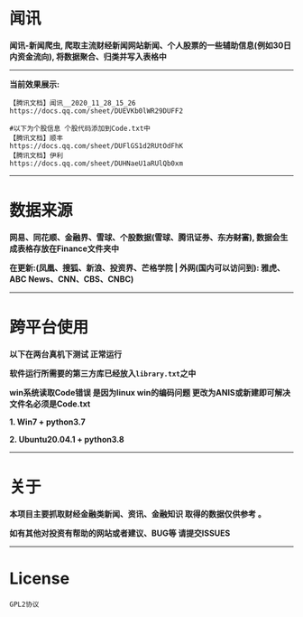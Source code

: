 # 闻讯

**闻讯-新闻爬虫, 爬取主流财经新闻网站新闻、个人股票的一些辅助信息(例如30日内资金流向), 将数据聚合、归类并写入表格中**

---

**当前效果展示:**

```
【腾讯文档】闻讯__2020_11_28_15_26
https://docs.qq.com/sheet/DUEVKb0lWR29DUFF2

#以下为个股信息 个股代码添加到Code.txt中
【腾讯文档】顺丰
https://docs.qq.com/sheet/DUFlGS1d2RUtOdFhK
【腾讯文档】伊利
https://docs.qq.com/sheet/DUHNaeU1aRUlQb0xm
```

---

# 数据来源

**网易、同花顺、金融界、雪球、个股数据(雪球、腾讯证券、~~东方财富~~), 数据会生成表格存放在Finance文件夹中**

**在更新:(凤凰、搜狐、新浪、投资界、芒格学院 | 外网(国内可以访问到): 雅虎、ABC News、CNN、CBS、CNBC)**

---

# 跨平台使用 

**以下在两台真机下测试 正常运行**

**软件运行所需要的第三方库已经放入``library.txt``之中**

**win系统读取Code错误 是因为linux win的编码问题 更改为ANIS或新建即可解决 文件名必须是Code.txt**

**1. Win7 + python3.7**

**2. Ubuntu20.04.1 + python3.8**

---

# 关于

**本项目主要抓取财经金融类新闻、资讯、金融知识 取得的数据仅供参考 。**

**如有其他对投资有帮助的网站或者建议、BUG等 请提交ISSUES**

---

# License

``GPL2协议``
